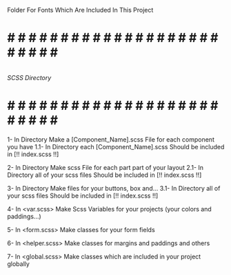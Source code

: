 Folder For Fonts Which Are Included In This Project
# # # # # # # # # # # # # # # # # # # # # # # # # # # 
######                                          ######
######              SCSS Directory              ######
######                                          ######
# # # # # # # # # # # # # # # # # # # # # # # # # # # 

1- In <Component> Directory Make a [Component_Name].scss File for each component you have
1.1- In <Component> Directory each [Component_Name].scss Should be included in [!! index.scss !!]

2- In <Layouts> Directory Make scss File for each part part of your layout
2.1- In <Layouts> Directory all of your scss files Should be included in [!! index.scss !!]

3- In <Ui-Kit> Directory Make files for your buttons, box and... 
3.1- In <Ui-kit> Directory all of your scss files Should be included in [!! index.scss !!]

4- In <var.scss> Make Scss Variables for your projects (your colors and paddings...)

5- In <form.scss> Make classes for your form fields

6- In <helper.scss> Make classes for margins and paddings and others

7- In <global.scss> Make classes which are included in your project globally